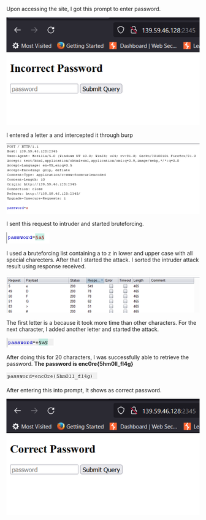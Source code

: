Upon accessing the site, I got this prompt to enter password.


![](/imgs/t3p1.png)


I entered a letter a and intercepted it through burp

![](/imgs/t3p2.png)
 
I sent this request to intruder and started bruteforcing.

![](/imgs/t3p3.png)
 
I used a bruteforcing list containing a to z in lower and upper case with all special charecters.
After that I started the attack.
I sorted the intruder attack result using response received.

![](/imgs/t3p4.png)
 
The first letter is a because it took more time than other characters.
For the next character, I added another letter and started the attack.

![](/imgs/t3p5.png)
  

After doing this for 20 characters, I was successfully able to retrieve the password.
**The password is enc0re{5hm0ll_fl4g}**

![](/imgs/t3p6.png)
 
After entering this into prompt, It shows as correct password.

![](/imgs/t3p7.png)
 
